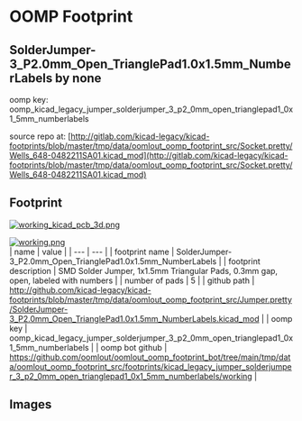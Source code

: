 # OOMP Footprint  
## SolderJumper-3_P2.0mm_Open_TrianglePad1.0x1.5mm_NumberLabels  by none  
  
oomp key: oomp_kicad_legacy_jumper_solderjumper_3_p2_0mm_open_trianglepad1_0x1_5mm_numberlabels  
  
source repo at: [http://gitlab.com/kicad-legacy/kicad-footprints/blob/master/tmp/data/oomlout_oomp_footprint_src/Socket.pretty/Wells_648-0482211SA01.kicad_mod](http://gitlab.com/kicad-legacy/kicad-footprints/blob/master/tmp/data/oomlout_oomp_footprint_src/Socket.pretty/Wells_648-0482211SA01.kicad_mod)  
## Footprint  
  
[![working_kicad_pcb_3d.png](working_kicad_pcb_3d_600.png)](working_kicad_pcb_3d.png)  
  
[![working.png](working_600.png)](working.png)  
| name | value | 
| --- | --- | 
| footprint name | SolderJumper-3_P2.0mm_Open_TrianglePad1.0x1.5mm_NumberLabels | 
| footprint description | SMD Solder Jumper, 1x1.5mm Triangular Pads, 0.3mm gap, open, labeled with numbers | 
| number of pads | 5 | 
| github path | http://github.com/kicad-legacy/kicad-footprints/blob/master/tmp/data/oomlout_oomp_footprint_src/Jumper.pretty/SolderJumper-3_P2.0mm_Open_TrianglePad1.0x1.5mm_NumberLabels.kicad_mod | 
| oomp key | oomp_kicad_legacy_jumper_solderjumper_3_p2_0mm_open_trianglepad1_0x1_5mm_numberlabels | 
| oomp bot github | https://github.com/oomlout/oomlout_oomp_footprint_bot/tree/main/tmp/data/oomlout_oomp_footprint_src/footprints/kicad_legacy_jumper_solderjumper_3_p2_0mm_open_trianglepad1_0x1_5mm_numberlabels/working | 
## Images  
